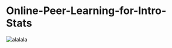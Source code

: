 # Online-Peer-Learning-for-Intro-Stats
![alalala](https://user-images.githubusercontent.com/46547724/137661633-6477c35c-8c8d-46fa-91fe-e24078aa0e5b.gif)
